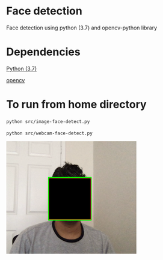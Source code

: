# Face detection
Face detection using python (3.7) and opencv-python library

# Dependencies

[Python (3.7)](https://www.python.org/downloads/release/python-379/)

[opencv](https://pypi.org/project/opencv-python/)

# To run from home directory

`python src/image-face-detect.py`

`python src/webcam-face-detect.py`

<img src="./output/webcam-face.png" height="300px">
